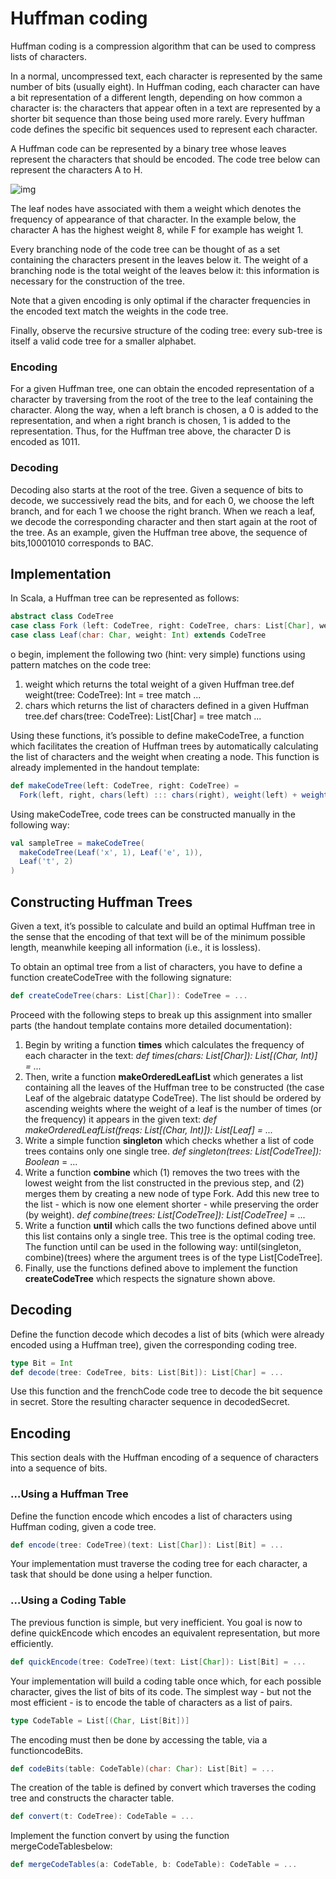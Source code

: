 # Huffman coding

Huffman coding is a compression algorithm that can be used to compress lists of characters.

In a normal, uncompressed text, each character is represented by the same  number of bits (usually eight). In Huffman coding, each character can  have a bit representation of a different length, depending on how common a character is: the characters that appear often in a text are  represented by a shorter bit sequence than those being used more rarely. Every huffman code defines the specific bit sequences used to represent each character.

A Huffman code can be represented by a binary  tree whose leaves represent the characters that should be encoded. The  code tree below can represent the characters A to H.

![img](https://d3c33hcgiwev3.cloudfront.net/imageAssetProxy.v1/9JcZmiZJEeaqsg6VQGUNXQ_3714009374b825507d45d2c4d74e5651_huffman-table.png?expiry=1585612800000&hmac=N20xuKxe0OJNkYFSlMeX1lyp9JyMqo_OFys3zZI6Oeg)

The leaf nodes have associated with them a weight which denotes the  frequency of appearance of that character. In the example below, the  character A has the highest weight 8, while F for example has weight 1.

Every branching node of the code tree can be thought of as a set containing  the characters present in the leaves below it. The weight of a branching node is the total weight of the leaves below it: this information is  necessary for the construction of the tree.

Note that a given encoding is only optimal if the character frequencies in the encoded text match the weights in the code tree.

Finally, observe the recursive structure of the coding tree: every sub-tree is itself a valid code tree for a smaller alphabet.

### Encoding

For a given Huffman tree, one can obtain the encoded representation of a  character by traversing from the root of the tree to the leaf containing the character. Along the way, when a left branch is chosen, a 0 is  added to the representation, and when a right branch is chosen, 1 is  added to the representation. Thus, for the Huffman tree above, the  character D is encoded as 1011.

### Decoding

Decoding also  starts at the root of the tree. Given a sequence of bits to decode, we  successively read the bits, and for each 0, we choose the left branch,  and for each 1 we choose the right branch. When we reach a leaf, we  decode the corresponding character and then start again at the root of  the tree. As an example, given the Huffman tree above, the sequence of  bits,10001010 corresponds to BAC.

## Implementation

In Scala, a Huffman tree can be represented as follows:

```scala
abstract class CodeTree
case class Fork (left: CodeTree, right: CodeTree, chars: List[Char], weight: Int) extends CodeTree
case class Leaf(char: Char, weight: Int) extends CodeTree
```

o begin, implement the following two (hint: very simple) functions using pattern matches on the code tree:

1. weight which returns the total weight of a given Huffman tree.def weight(tree: CodeTree): Int = tree match ...
2. chars which returns the list of characters defined in a given Huffman  tree.def chars(tree: CodeTree): List[Char] = tree match ...

Using these functions, it’s possible to define makeCodeTree, a function which facilitates the creation of Huffman trees by automatically calculating  the list of characters and the weight when creating a node. This  function is already implemented in the handout template:

```scala
def makeCodeTree(left: CodeTree, right: CodeTree) =
  Fork(left, right, chars(left) ::: chars(right), weight(left) + weight(right))
```

Using makeCodeTree, code trees can be constructed manually in the following way:

```scala
val sampleTree = makeCodeTree(
  makeCodeTree(Leaf('x', 1), Leaf('e', 1)),
  Leaf('t', 2)
)
```

## Constructing Huffman Trees

Given a text, it’s possible to calculate and build an optimal Huffman tree in the sense that the encoding of that text will be of the minimum  possible length, meanwhile keeping all information (i.e., it is  lossless).

To obtain an optimal tree from a list of characters, you have to define a function createCodeTree with the following signature:

```scala
def createCodeTree(chars: List[Char]): CodeTree = ...
```

Proceed with the following steps to break up this assignment into smaller parts (the handout template contains more detailed documentation):

1. Begin by writing a function **times** which calculates the frequency of each character in the text: *def times(chars: List[Char]): List[(Char, Int)] = ...*
2. Then, write a function **makeOrderedLeafList** which generates a list containing all the leaves of the Huffman tree to be constructed (the case Leaf of the algebraic datatype CodeTree). The  list should be ordered by ascending weights where the weight of a leaf  is the number of times (or the frequency) it appears in the given text: *def makeOrderedLeafList(freqs: List[(Char, Int)]): List[Leaf] = ...*
3. Write a simple function **singleton** which checks whether a list of code trees contains only one single tree. *def singleton(trees: List[CodeTree]): Boolean* = ...
4. Write a function **combine** which (1) removes the two trees with the lowest weight from the list  constructed in the previous step, and (2) merges them by creating a new  node of type Fork. Add this new tree to the list - which is now one  element shorter - while preserving the order (by weight). *def combine(trees: List[CodeTree]): List[CodeTree]* = ...
5. Write a function **until** which calls the two functions defined above until this list contains  only a single tree. This tree is the optimal coding tree. The function  until can be used in the following way: until(singleton, combine)(trees) where the argument trees is of the type List[CodeTree].
6. Finally, use the functions defined above to implement the function **createCodeTree** which respects the signature shown above.

## Decoding

Define the function decode which decodes a list of bits (which were already  encoded using a Huffman tree), given the corresponding coding tree.

```scala
type Bit = Int
def decode(tree: CodeTree, bits: List[Bit]): List[Char] = ...
```

Use this function and the frenchCode code tree to decode the bit sequence  in secret. Store the resulting character sequence in decodedSecret.

## Encoding

This section deals with the Huffman encoding of a sequence of characters into a sequence of bits.

### …Using a Huffman Tree

Define the function encode which encodes a list of characters using Huffman coding, given a code tree.

```scala
def encode(tree: CodeTree)(text: List[Char]): List[Bit] = ...
```

Your implementation must traverse the coding tree for each character, a task that should be done using a helper function.

### …Using a Coding Table

The previous function is simple, but very inefficient. You goal is now to  define quickEncode which encodes an equivalent representation, but more  efficiently.

```scala
def quickEncode(tree: CodeTree)(text: List[Char]): List[Bit] = ...
```

Your implementation will build a coding table once which, for each possible  character, gives the list of bits of its code. The simplest way - but  not the most efficient - is to encode the table of characters as a list  of pairs.

```scala
type CodeTable = List[(Char, List[Bit])]
```

The encoding must then be done by accessing the table, via a functioncodeBits.

```scala
def codeBits(table: CodeTable)(char: Char): List[Bit] = ...
```

The creation of the table is defined by convert which traverses the coding tree and constructs the character table.

```scala
def convert(t: CodeTree): CodeTable = ...
```

Implement the function convert by using the function mergeCodeTablesbelow:

```scala
def mergeCodeTables(a: CodeTable, b: CodeTable): CodeTable = ...
```

